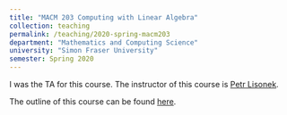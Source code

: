 ```yaml
---
title: "MACM 203 Computing with Linear Algebra"
collection: teaching
permalink: /teaching/2020-spring-macm203
department: "Mathematics and Computing Science"
university: "Simon Fraser University"
semester: Spring 2020
---
```


I was the TA for this course. The instructor of this course is [Petr Lisonek](http://www.cecm.sfu.ca/~plisonek/). 

The outline of this course can be found [here](http://www.sfu.ca/outlines.html?2020/spring/macm/203/d100).
